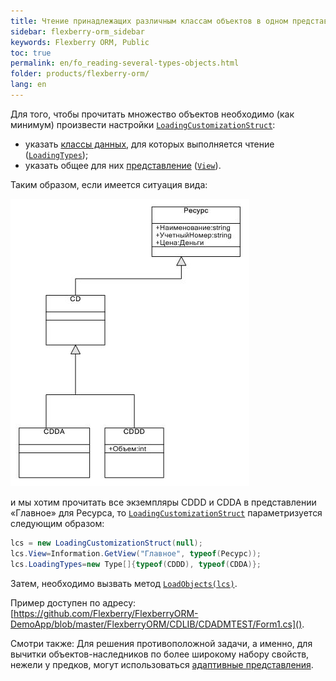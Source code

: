```yaml
---
title: Чтение принадлежащих различным классам объектов в одном представлении
sidebar: flexberry-orm_sidebar
keywords: Flexberry ORM, Public
toc: true
permalink: en/fo_reading-several-types-objects.html
folder: products/flexberry-orm/
lang: en
---
```


Для того, чтобы прочитать множество объектов необходимо (как минимум) произвести настройки [`LoadingCustomizationStruct`](fo_loading-customization-struct.html):

* указать [классы данных](fo_data-object.html), для которых выполняется чтение ([`LoadingTypes`](fo_loading-customization-struct.html));
* указать общее для них [представление](fd_view-definition.html) ([`View`](fo_loading-customization-struct.html)).

Таким образом, если имеется ситуация вида:

![](/images/pages/products/flexberry-orm/tutorial-programmer-casseberry/primer-8.jpg)

и мы хотим прочитать все экземпляры CDDD и CDDA в представлении «Главное» для Ресурса, то [`LoadingCustomizationStruct`](fo_loading-customization-struct.html) параметризуется следующим образом:

```csharp
lcs = new LoadingCustomizationStruct(null);			
lcs.View=Information.GetView("Главное", typeof(Ресурс));
lcs.LoadingTypes=new Type[]{typeof(CDDD), typeof(CDDA)};
```
Затем, необходимо вызвать метод [`LoadObjects(lcs)`](fo_data-service.html).

Пример доступен по адресу: [https://github.com/Flexberry/FlexberryORM-DemoApp/blob/master/FlexberryORM/CDLIB/CDADMTEST/Form1.cs]().

Смотри также: Для решения противоположной задачи, а именно, для вычитки объектов-наследников по более широкому набору свойств, нежели у предков, могут использоваться [адаптивные представления](fo_adaptive-views-for-details.html).



